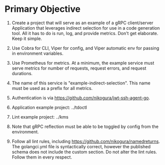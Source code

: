 # Primary Objective

1. Create a project that will serve as an example of a gRPC client/server Application that leverages indirect selection for use in a code generation tool.  All it has to do is run, log, and provide metrics.  Don't get elaborate.  Keep it simple.

2. Use Cobra for CLI, Viper for config, and Viper automatic env for passing in environment variables.

3. Use Prometheus for metrics.  At a minimum, the example service must serve metrics for number of requests, request errors, and request durations.

4. The name of this service is "example-indirect-selection".  This name must be used as a prefix for all metrics.

5. Authentication is via https://github.com/nikogura/jwt-ssh-agent-go.

6. Application example project: ../tdoctl

7. Lint example project: ../kms

8. Note that gRPC reflection must be able to be toggled by config from the environment.

9. Follow all lint rules, including https://github.com/nikogura/namedreturns.  The golangci.yml file is syntactically correct, however the published schema does not include the custom section.  Do not alter the lint rules.  Follow them in every respect.

